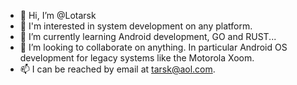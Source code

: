 - 👋 Hi, I’m @Lotarsk
- 👀 I'm interested in system development on any platform.
- 🌱 I’m currently learning Android development, GO and RUST...
- 💞️ I’m looking to collaborate on anything. In particular Android OS development for legacy systems like the Motorola Xoom.
- 📫 I can be reached by email at tarsk@aol.com.

<!---
Lotarsk/Lotarsk is a ✨ special ✨ repository because its `README.md` (this file) appears on your GitHub profile.
You can click the Preview link to take a look at your changes.
--->
